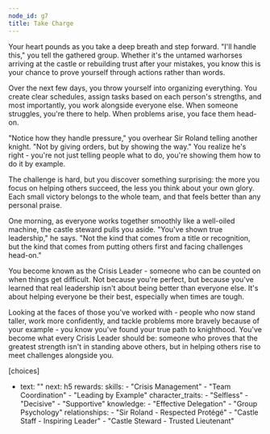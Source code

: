 ```yaml
---
node_id: g7
title: Take Charge
---
```


Your heart pounds as you take a deep breath and step forward. "I'll handle this," you tell the gathered group. Whether it's the untamed warhorses arriving at the castle or rebuilding trust after your mistakes, you know this is your chance to prove yourself through actions rather than words.

Over the next few days, you throw yourself into organizing everything. You create clear schedules, assign tasks based on each person's strengths, and most importantly, you work alongside everyone else. When someone struggles, you're there to help. When problems arise, you face them head-on.

"Notice how they handle pressure," you overhear Sir Roland telling another knight. "Not by giving orders, but by showing the way." You realize he's right - you're not just telling people what to do, you're showing them how to do it by example.

The challenge is hard, but you discover something surprising: the more you focus on helping others succeed, the less you think about your own glory. Each small victory belongs to the whole team, and that feels better than any personal praise.

One morning, as everyone works together smoothly like a well-oiled machine, the castle steward pulls you aside. "You've shown true leadership," he says. "Not the kind that comes from a title or recognition, but the kind that comes from putting others first and facing challenges head-on."

You become known as the Crisis Leader - someone who can be counted on when things get difficult. Not because you're perfect, but because you've learned that real leadership isn't about being better than everyone else. It's about helping everyone be their best, especially when times are tough.

Looking at the faces of those you've worked with - people who now stand taller, work more confidently, and tackle problems more bravely because of your example - you know you've found your true path to knighthood. You've become what every Crisis Leader should be: someone who proves that the greatest strength isn't in standing above others, but in helping others rise to meet challenges alongside you.

[choices]
- text: ""
  next: h5
  rewards:
    skills: 
      - "Crisis Management"
      - "Team Coordination"
      - "Leading by Example"
    character_traits:
      - "Selfless"
      - "Decisive"
      - "Supportive"
    knowledge:
      - "Effective Delegation"
      - "Group Psychology"
    relationships:
      - "Sir Roland - Respected Protégé"
      - "Castle Staff - Inspiring Leader"
      - "Castle Steward - Trusted Lieutenant"